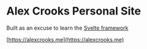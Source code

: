 # Alex Crooks Personal Site

Built as an excuse to learn the [Svelte framework](https://svelte.dev/)

[https://alexcrooks.me](https://alexcrooks.me)

